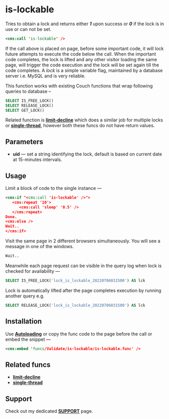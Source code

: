 # is-lockable

Tries to obtain a lock and returns either ***1*** upon success or ***0*** if the lock is in use or can not be set.

```xml
<cms:call 'is-lockable' />
```

If the call above is placed on page, before some important code, it will lock future attempts to execute the code below the call. When the important code completes, the lock is lifted and any other visitor loading the same page, will trigger the code execution and the lock will be set again till the code completes. A *lock* is a simple variable flag, maintained by a database server i.e. MySQL and is very reliable.

This function works with existing Couch functions that wrap following queries to database –

```sql
SELECT IS_FREE_LOCK()
SELECT RELEASE_LOCK()
SELECT GET_LOCK()
```

Related function is [**limit-decline**](#related-funcs) which does a similar job for multiple locks or [**single-thread**](#related-funcs), however both these funcs do not have return values.

## Parameters

* **uid** — set a string identifying the lock, default is based on current date at 15-minutes intervals.

## Usage

Limit a block of code to the single instance —

```xml
<cms:if "<cms:call 'is-lockable' />">
   <cms:repeat '10'>
      <cms:call 'sleep' '0.5' />
   </cms:repeat>
Done.
<cms:else />
Wait..
</cms:if>
```

Visit the same page in 2 different browsers simultaneously. You will see a message in one of the windows.

```txt
Wait..
```

Meanwhile each page request can be visible in the query log when lock is checked for availability —

```sql
SELECT IS_FREE_LOCK('lock_is_lockable_20220706031500') AS lck
```

Lock is automatically lifted after the page completes execution by running another query e.g.

```sql
SELECT RELEASE_LOCK('lock_is_lockable_20220706031500') AS lck
```

## Installation

Use [**Autoloading**](ADDON-FUNCS-ON-DEMAND.md) or copy the func code to the page before the call or embed the snippet —

```xml
<cms:embed 'funcs/Validate/is-lockable/is-lockable.func' />
```

## Related funcs

* [**limit-decline**](https://github.com/trendoman/Cms-Fu/tree/master/Server/limit-decline/)
* [**single-thread**](https://github.com/trendoman/Cms-Fu/tree/master/Server/single-thread/)

## Support

Check out my dedicated [**SUPPORT**](/SUPPORT.md) page.
